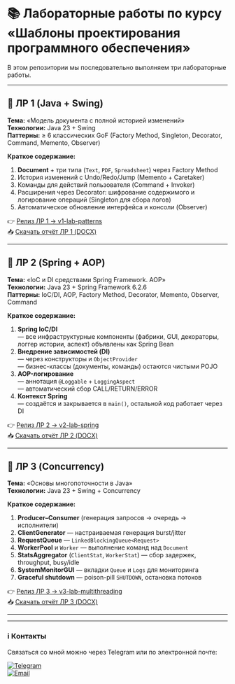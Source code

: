 # 📚 Лабораторные работы по курсу «Шаблоны проектирования программного обеспечения»

В этом репозитории мы последовательно выполняем три лабораторные работы.

---

## 🔖 ЛР 1 (Java + Swing)
**Тема:** «Модель документа с полной историей изменений»  
**Технологии:** Java 23 + Swing  
**Паттерны:** ≥ 6 классических GoF (Factory Method, Singleton, Decorator, Command, Memento, Observer)

**Краткое содержание:**
1. **Document** + три типа (`Text`, `PDF`, `Spreadsheet`) через Factory Method
2. История изменений с Undo/Redo/Jump (Memento + Caretaker)
3. Команды для действий пользователя (Command + Invoker)
4. Расширения через Decorator: шифрование содержимого и логирование операций (Singleton для сбора логов)
5. Автоматическое обновление интерфейса и консоли (Observer)

👉 [Релиз ЛР 1 → v1-lab-patterns](https://github.com/AntGalanin06/DOC_Version_Control/releases/tag/v1-lab-patterns)  
📥 [Скачать отчёт ЛР 1 (DOCX)](https://github.com/AntGalanin06/DOC_Version_Control/raw/master/docs/ЛР_1.docx)

---

## 🔖 ЛР 2 (Spring + AOP)
**Тема:** «IoC и DI средствами Spring Framework. AOP»  
**Технологии:** Java 23 + Spring Framework 6.2.6  
**Паттерны:** IoC/DI, AOP, Factory Method, Decorator, Memento, Observer, Command

**Краткое содержание:**
1. **Spring IoC/DI**  
   — все инфраструктурные компоненты (фабрики, GUI, декораторы, логгер истории, аспект) объявлены как Spring Bean
2. **Внедрение зависимостей (DI)**  
   — через конструкторы и `ObjectProvider`  
   — бизнес-классы (документы, команды) остаются чистыми POJO
3. **AOP-логирование**  
   — аннотация `@Loggable` + `LoggingAspect`  
   — автоматический сбор CALL/RETURN/ERROR
4. **Контекст Spring**  
   — создаётся и закрывается в `main()`, остальной код работает через DI

👉 [Релиз ЛР 2 → v2-lab-spring](https://github.com/AntGalanin06/DOC_Version_Control/releases/tag/v2-lab-spring)  
📥 [Скачать отчёт ЛР 2 (DOCX)](https://github.com/AntGalanin06/DOC_Version_Control/raw/master/docs/ЛР_2.docx)

---

## 🔖 ЛР 3 (Concurrency)
**Тема:** «Основы многопоточности в Java»  
**Технологии:** Java 23 + Swing + Concurrency

**Краткое содержание:**
1. **Producer–Consumer** (генерация запросов → очередь → исполнители)
2. **ClientGenerator** — настраиваемая генерация burst/jitter
3. **RequestQueue** — `LinkedBlockingQueue<Request>`
4. **WorkerPool** и `Worker` — выполнение команд над `Document`
5. **StatsAggregator** (`ClientStat`, `WorkerStat`) — сбор задержек, throughput, busy/idle
6. **SystemMonitorGUI** — вкладки `Queue` и `Logs` для мониторинга
7. **Graceful shutdown** — poison-pill `SHUTDOWN`, остановка потоков

👉 [Релиз ЛР 3 → v3-lab-multithreading](https://github.com/AntGalanin06/DOC_Version_Control/releases/tag/v3-lab-multithreading)  
📥 [Скачать отчёт ЛР 3 (DOCX)](https://github.com/AntGalanin06/DOC_Version_Control/raw/master/docs/ЛР_3.docx)

---

---

### ℹ️ Контакты

Связаться со мной можно через Telegram или по электронной почте:

[![Telegram](https://img.shields.io/badge/Telegram-@ant_gn-26A5E4?style=flat-square&logo=telegram)](https://t.me/ant_gn)  
[![Email](https://img.shields.io/badge/Email-info@galanin--nn.ru-D14836?style=flat-square&logo=gmail&logoColor=white)](mailto:info@galanin-nn.ru)

